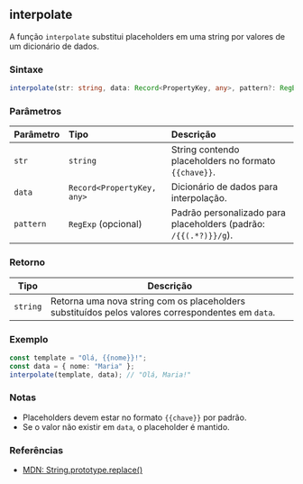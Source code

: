 ## interpolate

A função `interpolate` substitui placeholders em uma string por valores de um dicionário de dados.

### Sintaxe

```typescript
interpolate(str: string, data: Record<PropertyKey, any>, pattern?: RegExp): string
```

### Parâmetros

| Parâmetro | Tipo                        | Descrição                                                        |
| :-------- | :-------------------------- | :--------------------------------------------------------------- |
| `str`     | `string`                    | String contendo placeholders no formato `{{chave}}`.             |
| `data`    | `Record<PropertyKey, any>`  | Dicionário de dados para interpolação.                           |
| `pattern` | `RegExp` (opcional)         | Padrão personalizado para placeholders (padrão: `/{{(.*?)}}/g`). |

### Retorno

| Tipo     | Descrição                                                        |
|----------|------------------------------------------------------------------|
| `string` | Retorna uma nova string com os placeholders substituídos pelos valores correspondentes em `data`. |

### Exemplo

```typescript
const template = "Olá, {{nome}}!";
const data = { nome: "Maria" };
interpolate(template, data); // "Olá, Maria!"
```

### Notas

- Placeholders devem estar no formato `{{chave}}` por padrão.
- Se o valor não existir em `data`, o placeholder é mantido.

### Referências
- [MDN: String.prototype.replace()](https://developer.mozilla.org/pt-BR/docs/Web/JavaScript/Reference/Global_Objects/String/replace)

